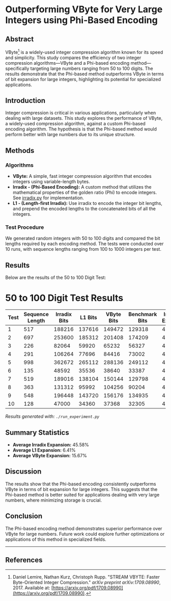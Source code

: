 # Outperforming VByte for Very Large Integers using Phi-Based Encoding 

## Abstract
VByte[^1] is a widely-used integer compression algorithm known for its speed and simplicity. This study compares the efficiency of two integer compression algorithms—VByte and a Phi-based encoding method—specifically targeting large numbers ranging from 50 to 100 digits. The results demonstrate that the Phi-based method outperforms VByte in terms of bit expansion for large integers, highlighting its potential for specialized applications.

## Introduction
Integer compression is critical in various applications, particularly when dealing with large datasets. This study explores the performance of VByte, a widely-used compression algorithm, against a custom Phi-based encoding algorithm. The hypothesis is that the Phi-based method would perform better with large numbers due to its unique structure.

## Methods
### Algorithms
- **VByte:** A simple, fast integer compression algorithm that encodes integers using variable-length bytes.
- **Irradix - (Phi-Based Encoding):** A custom method that utilizes the mathematical properties of the golden ratio (Phi) to encode integers. See [irradix.py](irradix.py) for implementation.
- **L1 - (Length-first Irradix):** Use irradix to encode the integer bit lengths, and prepend the encoded lengths to the concatenated bits of all the integers.

### Test Procedure
We generated random integers with 50 to 100 digits and compared the bit lengths required by each encoding method. The tests were conducted over 10 runs, with sequence lengths ranging from 100 to 1000 integers per test.

## Results
Below are the results of the 50 to 100 Digit Test:

# 50 to 100 Digit Test Results

| Test | Sequence Length | Irradix Bits | L1 Bits | VByte Bits | Benchmark Bits | Irradix % Expansion | L1 % Expansion | VByte % Expansion |
|------|-----------------|--------------|---------|------------|----------------|--------------------|----------------|-------------------|
| 1 | 517 | 188216 | 137616 | 149472 | 129318 | 45.55% | 6.42% | 15.58% |
| 2 | 697 | 253600 | 185312 | 201408 | 174209 | 45.57% | 6.37% | 15.61% |
| 3 | 226 | 82064 | 59920 | 65232 | 56327 | 45.69% | 6.38% | 15.81% |
| 4 | 291 | 106264 | 77696 | 84416 | 73002 | 45.56% | 6.43% | 15.64% |
| 5 | 998 | 362672 | 265112 | 288136 | 249112 | 45.59% | 6.42% | 15.67% |
| 6 | 135 | 48592 | 35536 | 38640 | 33387 | 45.54% | 6.44% | 15.73% |
| 7 | 519 | 189016 | 138104 | 150144 | 129798 | 45.62% | 6.40% | 15.68% |
| 8 | 363 | 131312 | 95992 | 104256 | 90204 | 45.57% | 6.42% | 15.58% |
| 9 | 548 | 196448 | 143720 | 156176 | 134935 | 45.59% | 6.51% | 15.74% |
| 10 | 128 | 47000 | 34360 | 37368 | 32305 | 45.49% | 6.36% | 15.67% |

*Results generated with: `./run_experiment.py`*

## Summary Statistics

- **Average Irradix Expansion:** 45.58%
- **Average L1 Expansion:** 6.41%
- **Average VByte Expansion:** 15.67%

## Discussion

The results show that the Phi-based encoding consistently outperforms VByte in terms of bit expansion for large integers. This suggests that the Phi-based method is better suited for applications dealing with very large numbers, where minimizing storage is crucial.

## Conclusion

The Phi-based encoding method demonstrates superior performance over VByte for large numbers. Future work could explore further optimizations or applications of this method in specialized fields.

----

## References
[^1]: Daniel Lemire, Nathan Kurz, Christoph Rupp. "STREAM VBYTE: Faster Byte-Oriented Integer Compression." *arXiv preprint arXiv:1709.08990*, 2017. Available at: [https://arxiv.org/pdf/1709.08990](https://arxiv.org/pdf/1709.08990).

